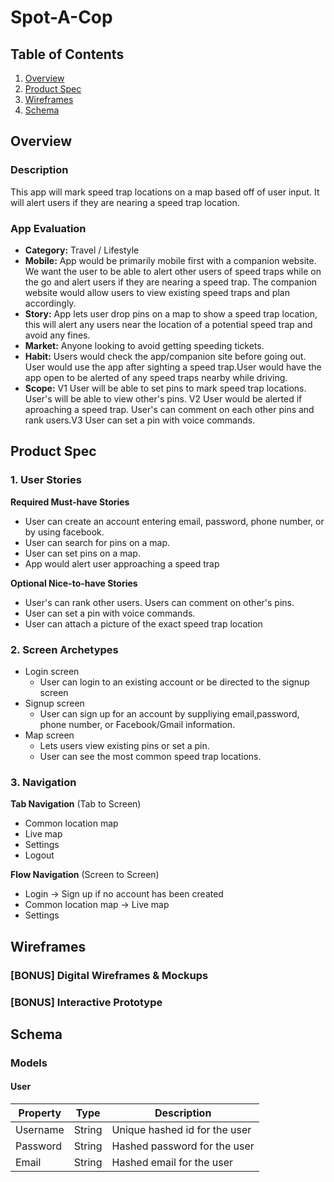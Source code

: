 # Spot-A-Cop

## Table of Contents
1. [Overview](#Overview)
1. [Product Spec](#Product-Spec)
1. [Wireframes](#Wireframes)
2. [Schema](#Schema)

## Overview
### Description
This app will mark speed trap locations on a map based off of user input. It will alert users if they are nearing a speed trap location.

### App Evaluation
- **Category:** Travel / Lifestyle
- **Mobile:** App would be primarily mobile first with a companion website. We want the user to be able to alert other users of speed traps while on the go and alert users if they are nearing a speed trap. The companion website would allow users to view existing speed traps and plan accordingly.
- **Story:** App lets user drop pins on a map to show a speed trap location, this will alert any users near the location of a potential speed trap and avoid any fines.
- **Market:** Anyone looking to avoid getting speeding tickets.
- **Habit:** Users would check the app/companion site before going out. User would use the app after sighting a speed trap.User would have the app open to be alerted of any speed traps nearby while driving.
- **Scope:** V1 User will be able to set pins to mark speed trap locations. User's will be able to view other's pins. V2 User would be alerted if aproaching a speed trap. User's can comment on each other pins and rank users.V3 User can set a pin with voice commands.

## Product Spec

### 1. User Stories

**Required Must-have Stories**

* User can create an account entering email, password, phone number, or by using facebook.
* User can search for pins on a map.
* User can set pins on a map.
* App would alert user approaching a speed trap

**Optional Nice-to-have Stories**

* User's can rank other users. Users can comment on other's pins.
* User can set a pin with voice commands.
* User can attach a picture of the exact speed trap location

### 2. Screen Archetypes

* Login screen
   * User can login to an existing account or be directed to the signup screen
* Signup screen
   * User can sign up for an account by suppliying email,password, phone number, or Facebook/Gmail information.
* Map screen
   * Lets users view existing pins or set a pin.
   * User can see the most common speed trap locations.


### 3. Navigation

**Tab Navigation** (Tab to Screen)

* Common location map
* Live map
* Settings
* Logout

**Flow Navigation** (Screen to Screen)

* Login -> Sign up if no account has been created
* Common location map -> Live map
* Settings

## Wireframes

### [BONUS] Digital Wireframes & Mockups

### [BONUS] Interactive Prototype

## Schema 
### Models
#### User

   | Property      | Type     | Description |
   | ------------- | -------- | ------------|
   | Username      | String   | Unique hashed id for the user |
   | Password      | String   | Hashed password for the user|
   | Email         | String   | Hashed email for the user |

